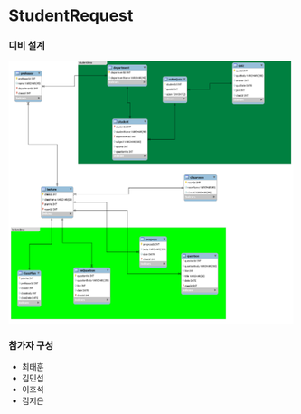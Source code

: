 <h1>StudentRequest</h1>
 
 
<h3>디비 설계</h3>
<img src="https://github.com/choitaehoon/StudentRequest/blob/master/img/db.png">

<h3>참가자 구성</h3>
  <ul>
    <li>최태훈</li> 
    <li>김민섭</li>
    <li>이호석</li>
    <li>김지은</li>
  </ul>
